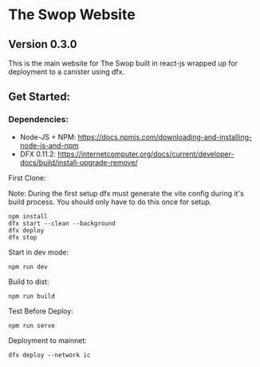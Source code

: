 # The Swop Website
## Version 0.3.0

This is the main website for The Swop built in react-js wrapped up for deployment to a canister using dfx.

## Get Started:

### Dependencies:

* Node-JS + NPM: https://docs.npmjs.com/downloading-and-installing-node-js-and-npm
* DFX 0.11.2: https://internetcomputer.org/docs/current/developer-docs/build/install-upgrade-remove/

First Clone:

Note: During the first setup dfx must generate the vite config during it's build process. You should only have to do this once for setup.

```
npm install
dfx start --clean --background
dfx deploy
dfx stop
```

Start in dev mode:

```
npm run dev
```

Build to dist:

```
npm run build
```

Test Before Deploy:
```
npm run serve
```

Deployment to mainnet:

```
dfx deploy --network ic
```
